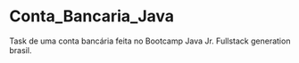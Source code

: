 # Conta_Bancaria_Java

Task de uma conta bancária feita no Bootcamp Java Jr. Fullstack generation brasil.
